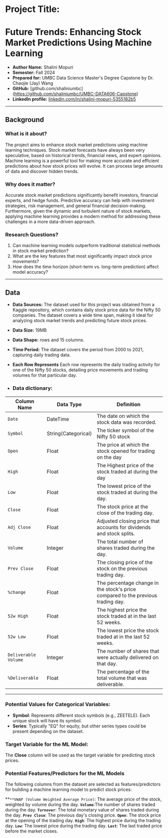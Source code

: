 # Project Title: 
# Future Trends: Enhancing Stock Market Predictions Using Machine Learning

- **Author Name:** Shalini Mopuri
- **Semester:** Fall 2024
- **Prepared for:** UMBC Data Science Master's Degree Capstone by Dr. Chaojie (Jay) Wang
- **GitHub:** [github.com/shaliniumbc] (https://github.com/shaliniumbc/UMBC-DATA606-Capstone)
- **LinkedIn profile:** [linkedin.com/in/shalini-mopuri-5355182b5](https://www.linkedin.com/in/shalini-mopuri-5355182b5 )   

---

## Background

### What is it about?

The project aims to enhance stock market predictions using machine learning techniques. Stock market forecasts have always been very speculative, based on historical trends, financial news, and expert opinions. Machine learning is a powerful tool for making more accurate and efficient predictions about how stock prices will evolve. It can process large amounts of data and discover hidden trends.

### Why does it matter?

Accurate stock market predictions significantly benefit investors, financial experts, and hedge funds. Predictive accuracy can help with investment strategies, risk management, and general financial decision-making. Furthermore, given the dynamic and turbulent nature of stock markets, applying machine learning provides a modern method for addressing these challenges in a more data-driven approach.


### Research Questions?

1. Can machine learning models outperform traditional statistical methods in stock market prediction?
2. What are the key features that most significantly impact stock price movements?
3. How does the time horizon (short-term vs. long-term prediction) affect model accuracy?


---

## Data

- **Data Sources:** 
The dataset used for this project was obtained from a Kaggle repository, which contains daily stock price data for the Nifty 50 companies. The dataset covers a wide time span, making it ideal for analyzing stock market trends and predicting future stock prices.
- **Data Size:** 19MB  
- **Data Shape:** rows and 15 columns.  
- **Time Period:** The dataset covers the period from 2000 to 2021, capturing daily trading data.

- **Each Row Represents** Each row represents the daily trading activity for one of the Nifty 50 stocks, detailing price movements and trading volumes for that particular day.

- ### Data dictionary:
  
| **Column Name**         | **Data Type**        |  **Definition**                                                                     |
|-------------------------|----------------------|-------------------------------------------------------------------------------------|
| `Date`                  | DateTime             |  The date on which the stock data was recorded.                                     |
| `Symbol`                | String(Categorical)  |  The ticker symbol of the Nifty 50 stock                                            |
| `Open`                  | Float                |  The price at which the stock opened for trading on the day                         |
| `High`                  | Float                |  The Highest price of the stock traded at during the day                            |
| `Low`                   | Float                |  The lowest price of the stock traded at during the day.                            |
| `Close`                 | Float                |  The stock price at the close of the trading day.                                   |
| `Adj Close`             | Float                |  Adjusted closing price that accounts for dividends and stock splits.               |
| `Volume`                | Integer              |  The total number of shares traded during the day.                                  |
| `Prev Close`            | Float                |  The closing price of the stock on the previous trading day.                        |
| `%change`               | Float                |  The percentage change in the stock's price compared to the previous trading day.   |
| `52w High`              | Float                |  The highest price the stock traded at in the last 52 weeks.                        |
| `52w Low`               | Float                |  The lowest price the stock traded at in the last 52 weeks.                         |
| `Deliverable Volume`    | Integer              |  The number of shares that were actually delivered on that day.                     |
| `%Deliverable`          | Float                |  The percentage of the total volume that was deliverable.                           |

---

### **Potential Values for Categorical Variables**:
- **Symbol**: Represents different stock symbols (e.g., ZEETELE). Each unique stock will have its symbol.
- **Series**: Typically "EQ" for equity, but other series types could be present depending on the dataset.


### Target Variable for the ML Model:
The **Close** column will be used as the target variable for predicting stock prices.

### Potential Features/Predictors for the ML Models
The following columns from the dataset are selected as features/predictors for building a machine learning model to predict stock prices:

**`**VWAP (Volume Weighted Average Price)`: The average price of the stock, weighted by volume during the day.
**`Volume`**:The number of shares traded during the day.
**`Turnover`**: The total monetary value of shares traded during the day.
**`Prev Close`**: The previous day's closing price.
**`Open`**: The stock price at the opening of the trading day.
**`High`**: The highest price during the trading day.
**`Low`**: The lowest price during the trading day.
**`Last`**: The last traded price before the market closes.

   



